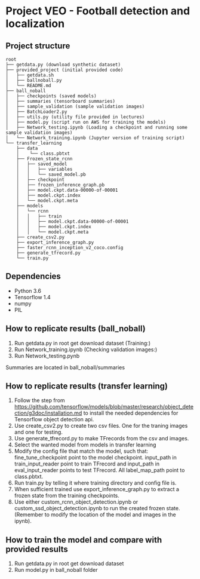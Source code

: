 # Project VEO - Football detection and localization

## Project structure

```
root
├── getdata.py (download synthetic dataset)
├── provided_project (initial provided code)
│   ├── getdata.sh
│   ├── ballnoball.py
│   └── README.md
├── ball_noball
│   ├── checkpoints (saved models)
│   ├── summaries (tensorboard summaries)
│   ├── sample_validation (sample validation images)
│   ├── BatchLoader2.py
│   ├── utils.py (utility file provided in lectures)
│   ├── model.py (script run on AWS for training the models)
│   ├── Network_testing.ipynb (Loading a checkpoint and running some sample validation images)
│   └── Network_training.ipynb (Jupyter version of training script)
└── transfer_learning
    ├── data
    │    └── class.pbtxt
    ├── Frozen_state_rcnn
    │   ├── saved_model
    │   │   ├── variables
    │   │   └── saved_model.pb
    │   ├── checkpoint
    │   ├── frozen_inference_graph.pb
    │   ├── model.ckpt.data-00000-of-00001
    │   ├── model.ckpt.index
    │   └── model.ckpt.meta
    ├── models
    │   └── rcnn
    │   │   ├── train
    │   │   ├── model.ckpt.data-00000-of-00001
    │   │   ├── model.ckpt.index
    │   │   └── model.ckpt.meta
    ├── create_csv2.py
    ├── export_inference_graph.py
    ├── faster_rcnn_inception_v2_coco.config
    ├── generate_tfrecord.py
    └── train.py
```
## Dependencies

* Python 3.6
* Tensorflow 1.4
* numpy
* PIL

## How to replicate results (ball_noball)

1. Run getdata.py in root get download dataset
(Training:)
2. Run Network_training.ipynb
(Checking validation images:)
3. Run Network_testing.pynb

Summaries are located in ball_noball/summaries

## How to replicate results (transfer learning)

1. Follow the step from  https://github.com/tensorflow/models/blob/master/research/object_detection/g3doc/installation.md
   to install the needed dependencies for Tensorflow object detection api.
2. Use create_csv2.py to create two csv files. One for the traning images and one for testing.
3. Use generate_tfrecord.py to make TFrecords from the csv and images.
4. Select the wanted model from models in transfer learning
5. Modify the config file that match the model, such that: fine_tune_checkpoint point to the model checkpoint. input_path in train_input_reader point to train TFrecord
   and input_path in eval_input_reader points to test TFrecord. All label_map_path point to class.pbtxt.
6. Run train.py by telling it where training directory and config file is.
7. When sufficient trained use export_inference_graph.py to extract a frozen state from the training checkpoints.
8. Use either custom_rcnn_object_detection.ipynb or custom_ssd_object_detection.ipynb to run the created frozen state. (Remember to modify the location of the model and images in the ipynb).


## How to train the model and compare with provided results

1. Run getdata.py in root get download dataset
2. Run model.py in ball_noball folder
